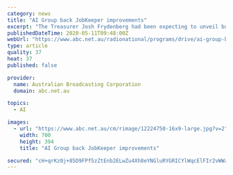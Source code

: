 ```yaml
---
category: news
title: "AI Group back JobKeeper improvements"
excerpt: "The Treasurer Josh Frydenberg had been expecting to unveil budget surplus this week; instead, he faces an economic challenge on a scale that's hard to imagine."
publishedDateTime: 2020-05-11T09:48:00Z
webUrl: "https://www.abc.net.au/radionational/programs/drive/ai-group-back-jobkeeper-improvements/12235928"
type: article
quality: 37
heat: 37
published: false

provider:
  name: Australian Broadcasting Corporation
  domain: abc.net.au

topics:
  - AI

images:
  - url: "https://www.abc.net.au/cm/rimage/12224750-16x9-large.jpg?v=2"
    width: 700
    height: 394
    title: "AI Group back JobKeeper improvements"

secured: "cH+qrKz0j+85D9FPf5zZtEnb2ELwZu4Xh8eYNGluRYGRICYlWqcElFIr2vWWaUuUhewyrjWOIumlkPQt3lSaw0qN2uQuSOVRFgxsK2XZMTaaEaJubcbVFnIYrrgTJj/QXfhkBqqSweFa2BGDC3O+/PgUOEDN0w4l283A0SJ+Wdbc29K9bIqfeY+Ua8RzsxsOILiNXl07KKAqJWvgevKBgsKiWVK3QaskZ220arPpZbYFhjZ4n/XGNGQm7NqkqRthPaeg5wy0Rbb8u9ikNklmaND0S3d7UtFVYIJ4sYhxLr6GDkw18HdSoA1HxE32U7MT;ib4iXWUHAlA3n5FKaPLYPQ=="
---
```


